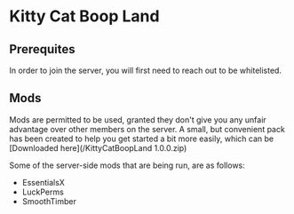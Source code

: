 # Kitty Cat Boop Land
## Prerequites
In order to join the server, you will first need to reach out to be whitelisted.

## Mods
Mods are permitted to be used, granted they don't give you any unfair advantage over other members on the server.
A small, but convenient pack has been created to help you get started a bit more easily, which can be [Downloaded here](/KittyCatBoopLand 1.0.0.zip)

Some of the server-side mods that are being run, are as follows:
* EssentialsX
* LuckPerms
* SmoothTimber
